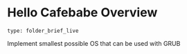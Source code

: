 # Hello Cafebabe Overview
 
```ccard
type: folder_brief_live
```
 Implement smallest possible OS that can be used with GRUB
